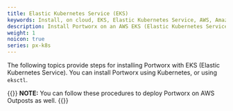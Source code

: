 ```yaml
---
title: Elastic Kubernetes Service (EKS)
keywords: Install, on cloud, EKS, Elastic Kubernetes Service, AWS, Amazon Web Services, Kubernetes, k8s
description: Install Portworx on an AWS EKS (Elastic Kubernetes Service) cluster.
weight: 1
noicon: true
series: px-k8s
---
```


The following topics provide steps for installing Portworx with EKS (Elastic Kubernetes Service). You can install Portworx using Kubernetes, or using `eksctl`.

{{<info>}}
**NOTE:** You can follow these procedures to deploy Portworx on AWS Outposts as well.
{{</info>}}
